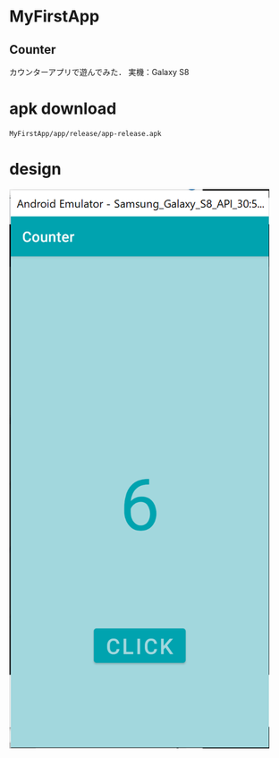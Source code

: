 # MyFirstApp

## Counter
カウンターアプリで遊んでみた．
実機：Galaxy S8

# apk download
```
MyFirstApp/app/release/app-release.apk
```

# design
![design](./photo/moegi_counter1.png)
